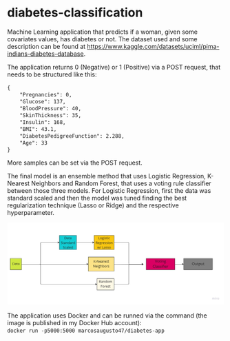 # diabetes-classification
Machine Learning application that predicts if a woman, given some covariates values, has diabetes or not. The dataset used and some description can be found at https://www.kaggle.com/datasets/uciml/pima-indians-diabetes-database.

The application returns 0 (Negative) or 1 (Positive) via a POST request, that needs to be structured like this:
```
{  
    "Pregnancies": 0,  
    "Glucose": 137,  
    "BloodPressure": 40,  
    "SkinThickness": 35,  
    "Insulin": 168,  
    "BMI": 43.1,  
    "DiabetesPedigreeFunction": 2.288,  
    "Age": 33  
}
```  
More samples can be set via the POST request.

The final model is an ensemble method that uses Logistic Regression, K-Nearest Neighbors and Random Forest, that uses a voting rule classifier between those three models. For Logistic Regression, first the data was standard scaled and then the model was tuned finding the best regularization technique (Lasso or Ridge) and the respective hyperparameter.

![diagram](diagram.jpg "Diagram")

The application uses Docker and can be runned via the command (the image is published in my Docker Hub account):  
`docker run -p5000:5000 marcosaugusto47/diabetes-app`